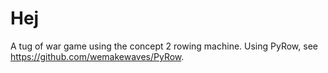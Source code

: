 # Hej

A tug of war game using the concept 2 rowing machine. Using PyRow, see https://github.com/wemakewaves/PyRow.
